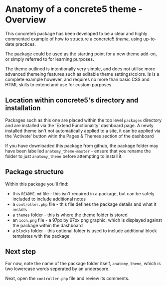 # Anatomy of a concrete5 theme - Overview

This concrete5 package has been developed to be a clear and highly commented example of how to structure a concrete5 _theme_, using up-to-date practices.

The package could be used as the starting point for a new theme add-on, or simply referred to for learning purposes.

The theme outlined is intentionally very simple, and does not utilise more advanced themeing features such as editable theme settings/colors. Is is a complete example however, and requires no more than basic CSS and HTML skills to extend and use for custom purposes.

## Location within concrete5's directory and installation

Packages such as this one are placed within the top level `packages` directory and are installed via the 'Extend Functionality' dashboard page.
A newly installed theme isn't not automatically applied to a site, it can be applied via the 'Activate' button witin the Pages & Themes section of the dashboard

If you have downloaded this package from github, the package folder may have been labelled `anatomy_theme-master` - ensure that you rename the folder to just `anatomy_theme` before attempting to install it.

## Package structure

Within this package you'll find:
* this `README.md` file - this isn't required in a package, but can be safely included to include additional notes
* a `controller.php` file - this file defines the package details and what it installs
* a `themes` folder - this is where the theme folder is stored
* an `icon.png` file - a 97px by 97px png graphic, which is displayed against the package within the dashboard
* a `blocks` folder - this optional folder is used to include additional block templates with the package

## Next step
For now, note the name of the package folder itself, `anatomy_theme`, which is two lowercase words seperated by an underscore.

Next, open the `controller.php` file and review its comments.

 
